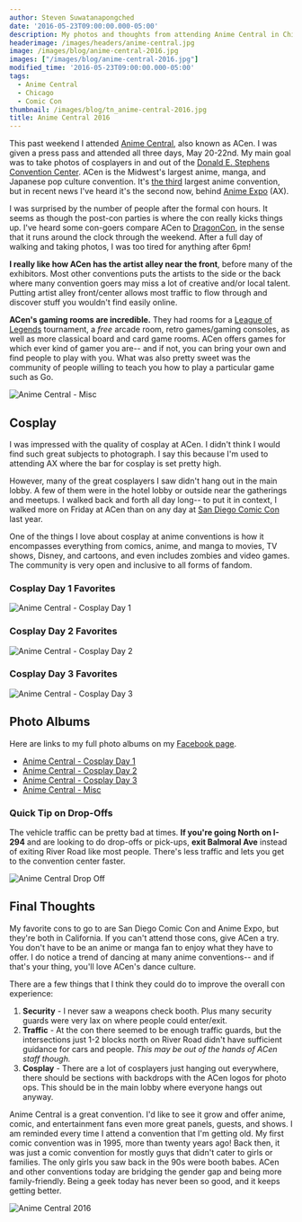 ```yaml
---
author: Steven Suwatanapongched
date: '2016-05-23T09:00:00.000-05:00'
description: My photos and thoughts from attending Anime Central in Chicago.
headerimage: /images/headers/anime-central.jpg
image: /images/blog/anime-central-2016.jpg
images: ["/images/blog/anime-central-2016.jpg"]
modified_time: '2016-05-23T09:00:00.000-05:00'
tags:
  - Anime Central
  - Chicago
  - Comic Con
thumbnail: /images/blog/tn_anime-central-2016.jpg
title: Anime Central 2016
---
```



This past weekend I attended [Anime Central](http://www.acen.org), also known as ACen. I was given a press pass and attended all three days, May 20-22nd. My main goal was to take photos of cosplayers in and out of the [Donald E. Stephens Convention Center](http://www.rosemont.com/desconvention/). ACen is the Midwest's largest anime, manga, and Japanese pop culture convention. It's [the third](http://animecons.com/articles/article.shtml/1484/Ten_Largest_North_American_Anime_Conventions_of_2015) largest anime convention, but in recent news I've heard it's the second now, behind [Anime Expo](http://www.anime-expo.org/) (AX).

I was surprised by the number of people after the formal con hours. It seems as though the post-con parties is where the con really kicks things up. I've heard some con-goers compare ACen to [DragonCon](http://www.dragoncon.org/), in the sense that it runs around the clock through the weekend. After a full day of walking and taking photos, I was too tired for anything after 6pm!

**I really like how ACen has the artist alley near the front**, before many of the exhibitors. Most other conventions puts the artists to the side or the back where many convention goers may miss a lot of creative and/or local talent. Putting artist alley front/center allows most traffic to flow through and discover stuff you wouldn't find easily online.

**ACen's gaming rooms are incredible.** They had rooms for a [League of Legends](https://www.leagueoflegends.com) tournament, a *free* arcade room, retro games/gaming consoles, as well as more classical board and card game rooms. ACen offers games for which ever kind of gamer you are-- and if not, you can bring your own and find people to play with you. What was also pretty sweet was the community of people willing to teach you how to play a particular game such as Go.

![Anime Central - Misc](/images/blog/2016-anime-central-misc.jpg)

## Cosplay

I was impressed with the quality of cosplay at ACen. I didn't think I would find such great subjects to photograph. I say this because I'm used to attending AX where the bar for cosplay is set pretty high.

However, many of the great cosplayers I saw didn't hang out in the main lobby. A few of them were in the hotel lobby or outside near the gatherings and meetups. I walked back and forth all day long-- to put it in context, I walked more on Friday at ACen than on any day at [San Diego Comic Con](http://www.comic-con.org/cci) last year.

One of the things I love about cosplay at anime conventions is how it encompasses everything from comics, anime, and manga to movies, TV shows, Disney, and cartoons, and even includes zombies and video games. The community is very open and inclusive to all forms of fandom.

### Cosplay Day 1 Favorites

![Anime Central - Cosplay Day 1](/images/blog/2016-anime-central-cosplay-day-1.jpg)

### Cosplay Day 2 Favorites

![Anime Central - Cosplay Day 2](/images/blog/2016-anime-central-cosplay-day-2.jpg)

### Cosplay Day 3 Favorites
![Anime Central - Cosplay Day 3](/images/blog/2016-anime-central-cosplay-day-3.jpg)

## Photo Albums

Here are links to my full photo albums on my [Facebook page](https://www.facebook.com/sunpechphotography).

* [Anime Central - Cosplay Day 1](https://www.facebook.com/media/set/?set=a.1087764491288574.1073741907.408588035872893&type=3)
* [Anime Central - Cosplay Day 2](https://www.facebook.com/media/set/?set=a.1087767197954970.1073741908.408588035872893&type=3)
* [Anime Central - Cosplay Day 3](https://www.facebook.com/media/set/?set=a.1087771744621182.1073741909.408588035872893&type=3)
* [Anime Central - Misc](https://www.facebook.com/media/set/?set=a.1087760737955616.1073741906.408588035872893&type=3)

### Quick Tip on Drop-Offs

The vehicle traffic can be pretty bad at times. **If you're going North on I-294** and are looking to do drop-offs or pick-ups, **exit Balmoral Ave** instead of exiting River Road like most people. There's less traffic and lets you get to the convention center faster.

![Anime Central Drop Off](/images/blog/anime-central-map.jpg)

## Final Thoughts

My favorite cons to go to are San Diego Comic Con and Anime Expo, but they're both in California. If you can't attend those cons, give ACen a try. You don't have to be an anime or manga fan to enjoy what they have to offer. I do notice a trend of dancing at many anime conventions-- and if that's your thing, you'll love ACen's dance culture.

There are a few things that I think they could do to improve the overall con experience:

1. **Security** - I never saw a weapons check booth. Plus many security guards were very lax on where people could enter/exit.
2. **Traffic** - At the con there seemed to be enough traffic guards, but the intersections just 1-2 blocks north on River Road didn't have sufficient guidance for cars and people. *This may be out of the hands of ACen staff though.*
3. **Cosplay** - There are a lot of cosplayers just hanging out everywhere, there should be sections with backdrops with the ACen logos for photo ops. This should be in the main lobby where everyone hangs out anyway.

Anime Central is a great convention. I'd like to see it grow and offer anime, comic, and entertainment fans even more great panels, guests, and shows. I am reminded every time I attend a convention that I'm getting old. My first comic convention was in 1995, more than twenty years ago! Back then, it was just a comic convention for mostly guys that didn't cater to girls or families. The only girls you saw back in the 90s were booth babes. ACen and other conventions today are bridging the gender gap and being more family-friendly. Being a geek today has never been so good, and it keeps getting better.

![Anime Central 2016](/images/blog/anime-central-2016.jpg)